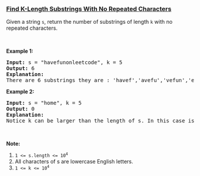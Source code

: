 ### [Find K-Length Substrings With No Repeated Characters](https://leetcode.com/problems/find-k-length-substrings-with-no-repeated-characters)

<p>Given a string <code>s</code>, return the number of substrings of length <code>k</code> with no repeated characters.</p>

<p>&nbsp;</p>

<p><strong>Example 1:</strong></p>

<pre>
<strong>Input: </strong>s = <span id="example-input-1-1">&quot;havefunonleetcode&quot;</span>, k = <span id="example-input-1-2">5</span>
<strong>Output: </strong><span id="example-output-1">6</span>
<strong>Explanation: </strong>
There are 6 substrings they are : &#39;havef&#39;,&#39;avefu&#39;,&#39;vefun&#39;,&#39;efuno&#39;,&#39;etcod&#39;,&#39;tcode&#39;.
</pre>

<p><strong>Example 2:</strong></p>

<pre>
<strong>Input: </strong>s = <span id="example-input-2-1">&quot;home&quot;</span>, k = <span id="example-input-2-2">5</span>
<strong>Output: </strong><span id="example-output-2">0</span>
<strong>Explanation: </strong>
Notice k can be larger than the length of s. In this case is not possible to find any substring.
</pre>

<p>&nbsp;</p>

<p><strong>Note:</strong></p>

<ol>
	<li><code>1 &lt;= s.length &lt;= 10<sup>4</sup></code></li>
	<li>All characters of s are lowercase English letters.</li>
	<li><code>1 &lt;= k &lt;= 10<sup>4</sup></code></li>
</ol>
